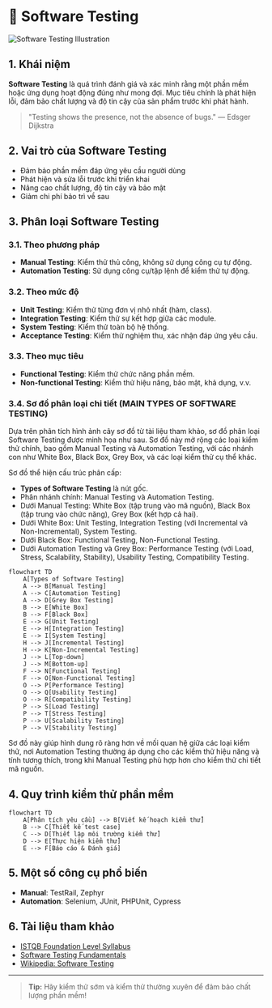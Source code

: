 # 🧪 Software Testing

![Software Testing Illustration](https://media4.giphy.com/media/v1.Y2lkPTc5MGI3NjExYXI1cXNhcXYzMWdmMnZnOGVqYTg3c2c0a3pjdTFlMDZqY3Zyc3R0cSZlcD12MV9pbnRlcm5hbF9naWZfYnlfaWQmY3Q9Zw/A06UFEx8jxEwU/giphy.gif)

## 1. Khái niệm

**Software Testing** là quá trình đánh giá và xác minh rằng một phần mềm hoặc ứng dụng hoạt động đúng như mong đợi. Mục tiêu chính là phát hiện lỗi, đảm bảo chất lượng và độ tin cậy của sản phẩm trước khi phát hành.

> "Testing shows the presence, not the absence of bugs." — Edsger Dijkstra

## 2. Vai trò của Software Testing
- Đảm bảo phần mềm đáp ứng yêu cầu người dùng
- Phát hiện và sửa lỗi trước khi triển khai
- Nâng cao chất lượng, độ tin cậy và bảo mật
- Giảm chi phí bảo trì về sau

## 3. Phân loại Software Testing

### 3.1. Theo phương pháp
- **Manual Testing**: Kiểm thử thủ công, không sử dụng công cụ tự động.
- **Automation Testing**: Sử dụng công cụ/tập lệnh để kiểm thử tự động.

### 3.2. Theo mức độ
- **Unit Testing**: Kiểm thử từng đơn vị nhỏ nhất (hàm, class).
- **Integration Testing**: Kiểm thử sự kết hợp giữa các module.
- **System Testing**: Kiểm thử toàn bộ hệ thống.
- **Acceptance Testing**: Kiểm thử nghiệm thu, xác nhận đáp ứng yêu cầu.

### 3.3. Theo mục tiêu
- **Functional Testing**: Kiểm thử chức năng phần mềm.
- **Non-functional Testing**: Kiểm thử hiệu năng, bảo mật, khả dụng, v.v.

### 3.4. Sơ đồ phân loại chi tiết (MAIN TYPES OF SOFTWARE TESTING)
Dựa trên phân tích hình ảnh cây sơ đồ từ tài liệu tham khảo, sơ đồ phân loại Software Testing được minh họa như sau. Sơ đồ này mở rộng các loại kiểm thử chính, bao gồm Manual Testing và Automation Testing, với các nhánh con như White Box, Black Box, Grey Box, và các loại kiểm thử cụ thể khác.

Sơ đồ thể hiện cấu trúc phân cấp:
- **Types of Software Testing** là nút gốc.
- Phân nhánh chính: Manual Testing và Automation Testing.
- Dưới Manual Testing: White Box (tập trung vào mã nguồn), Black Box (tập trung vào chức năng), Grey Box (kết hợp cả hai).
- Dưới White Box: Unit Testing, Integration Testing (với Incremental và Non-Incremental), System Testing.
- Dưới Black Box: Functional Testing, Non-Functional Testing.
- Dưới Automation Testing và Grey Box: Performance Testing (với Load, Stress, Scalability, Stability), Usability Testing, Compatibility Testing.

```mermaid
flowchart TD
    A[Types of Software Testing]
    A --> B[Manual Testing]
    A --> C[Automation Testing]
    A --> D[Grey Box Testing]
    B --> E[White Box]
    B --> F[Black Box]
    E --> G[Unit Testing]
    E --> H[Integration Testing]
    E --> I[System Testing]
    H --> J[Incremental Testing]
    H --> K[Non-Incremental Testing]
    J --> L[Top-down]
    J --> M[Bottom-up]
    F --> N[Functional Testing]
    F --> O[Non-Functional Testing]
    O --> P[Performance Testing]
    O --> Q[Usability Testing]
    O --> R[Compatibility Testing]
    P --> S[Load Testing]
    P --> T[Stress Testing]
    P --> U[Scalability Testing]
    P --> V[Stability Testing]
```

Sơ đồ này giúp hình dung rõ ràng hơn về mối quan hệ giữa các loại kiểm thử, nơi Automation Testing thường áp dụng cho các kiểm thử hiệu năng và tính tương thích, trong khi Manual Testing phù hợp hơn cho kiểm thử chi tiết mã nguồn.

## 4. Quy trình kiểm thử phần mềm

```mermaid
flowchart TD
    A[Phân tích yêu cầu] --> B[Viết kế hoạch kiểm thử]
    B --> C[Thiết kế test case]
    C --> D[Thiết lập môi trường kiểm thử]
    D --> E[Thực hiện kiểm thử]
    E --> F[Báo cáo & Đánh giá]
```

## 5. Một số công cụ phổ biến
- **Manual**: TestRail, Zephyr
- **Automation**: Selenium, JUnit, PHPUnit, Cypress

## 6. Tài liệu tham khảo
- [ISTQB Foundation Level Syllabus](https://www.istqb.org/downloads/category/2-foundation-level-documents.html)
- [Software Testing Fundamentals](https://softwaretestingfundamentals.com/)
- [Wikipedia: Software Testing](https://en.wikipedia.org/wiki/Software_testing)

---

> **Tip:** Hãy kiểm thử sớm và kiểm thử thường xuyên để đảm bảo chất lượng phần mềm!